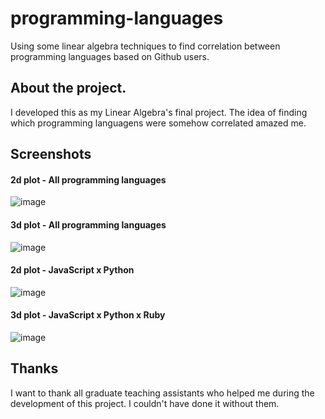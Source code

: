 # programming-languages
Using some linear algebra techniques to find correlation between programming languages based on Github users.

## About the project.
I developed this as my Linear Algebra's final project.
The idea of finding which programming languagens were somehow correlated amazed me.

## Screenshots
#### 2d plot - All programming languages
![image](https://user-images.githubusercontent.com/24783497/41815945-0a434364-774f-11e8-9043-d6743a07de44.png)

#### 3d plot - All programming languages
![image](https://user-images.githubusercontent.com/24783497/41815956-37bc0b82-774f-11e8-9522-e3a4c67c76ac.png)

#### 2d plot - JavaScript x Python
![image](https://user-images.githubusercontent.com/24783497/41815965-9493f3ec-774f-11e8-86e9-6f2f58e1b8ff.png)

#### 3d plot - JavaScript x Python x Ruby
![image](https://user-images.githubusercontent.com/24783497/41815972-b5248d38-774f-11e8-8a45-c17a0d977ca1.png)


## Thanks
I want to thank all graduate teaching assistants who helped me during the development of this project. I couldn't have done it without them.
